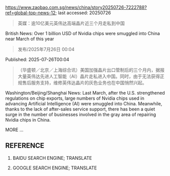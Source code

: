 https://www.zaobao.com.sg/news/china/story20250726-7222788?ref=global-top-news-12; last accessed: 20250726

> 英媒：逾10亿美元英伟达高端晶片近三个月走私到中国

British News: Over 1 billion USD of Nvidia chips were smuggled into China near March of this year

> 发布/2025年7月26日 00:04

Published: 2025-07-26T00:04

>（华盛顿／北京／上海综合讯）美国加强晶片出口管制后的三个月内，据报大量英伟达先进人工智能（AI）晶片走私进入中国。同时，由于无法获得正规售后服务支持，维修英伟达晶片的灰色业务也在中国悄然兴起。

Washington/Beijing/Shanghai News: Last March, after the U.S. strengthened regulations on chip exports, large numbers of Nvidia chips used in advancing Artificial Intelligence (AI) were smuggled into China. Meanwhile, thanks to the lack of after-sales service support, there has been a quiet surge in the number of businesses involved in the gray area of repairing Nvidia chips in China.

MORE ...

## REFERENCE

1) BAIDU SEARCH ENGINE; TRANSLATE

2) GOOGLE SEARCH ENGINE; TRANSLATE